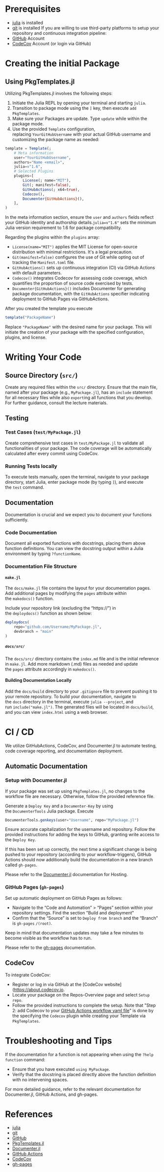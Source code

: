 # Prerequisites 
- [julia](https://julialang.org) is installed
- [git](https://git-scm.com/) is installed
If you are willing to use third-party platforms to setup your repository and continuous integration pipeline:
- [GitHub](https://github.com) Account
- [CodeCov](https://about.codecov.io) Account (or login via GitHub)
# Creating the initial Package

## Using PkgTemplates.jl
Utilizing PkgTemplates.jl involves the following steps:
1. Initiate the Julia REPL by opening your terminal and starting `julia`.
2. Transition to package mode using the `]` key, then execute `add PkgTemplates`.
3. Make sure your Packages are update. Type `update` while within the package mode.
4. Use the provided `Template` configuration, replacing `YourGitHubUsername` with your actual GitHub username and customizing the package name as needed:
```julia
template = Template(;
	# Meta information
    user="YourGitHubUsername",
    authors="Name <email>",
    julia=v"1.6",
	# Selected Plugins
    plugins=[
	    License(; name="MIT"),
        Git(; manifest=false),
        GitHubActions(; x64=true),
        Codecov(),
        Documenter{GitHubActions}(),
    ],
)
```
In the meta information section, ensure the `user` and `authors` fields reflect your GitHub identity and authorship details.`julia=v"1.6"` sets the minimum Julia version requirement to 1.6 for package compatibility.

Regarding the plugins within the `plugins` array:
- `License(name="MIT")` applies the MIT License for open-source distribution with minimal restrictions. It's a legal precaution.
- `Git(manifest=false)` configures the use of Git while opting out of tracking the `Manifest.toml` file.
- `GitHubActions()` sets up continuous integration (CI) via GitHub Actions with default parameters.
- `Codecov()` integrates Codecov for assessing code coverage, which quantifies the proportion of source code exercised by tests.
- `Documenter{GitHubActions}()` includes Documenter for generating package documentation, with the `GitHubActions` specifier indicating deployment to GitHub Pages via GitHubActions.

After you created the template you execute 
```julia
template("PackageName")
```
 Replace `"PackageName"` with the desired name for your package. This will initiate the creation of your package with the specified configuration, plugins, and license.
# Writing Your Code
## Source Directory (`src/`)
Create any required files within the `src/` directory. Ensure that the main file, named after your package (e.g., `MyPackage.jl`),  has an `include` statement for all necessary files while also `export`ing all functions that you develop. For further guidance, consult the lecture materials.
## Testing
### Test Cases (`test/MyPackage.jl`)
Create comprehensive test cases in `test/MyPackage.jl` to validate all functionalities of your package. The code coverage will be automatically calculated after every commit using CodeCov.
### Running Tests locally
To execute tests manually, open the terminal, navigate to your package directory, start Julia, enter package mode (by typing `]`), and execute the `test` command.
## Documentation
Documentation is crucial and we expect you to document your functions sufficiently. 
### Code Documentation
Document all exported functions with docstrings, placing them above function definitions. You can view the docstring output within a Julia environment by typing `?functionName`.
### Documentation File Structure
#### `make.jl`
The `docs/make.jl` file contains the layout for your documentation pages. Add additional pages by modifying the `pages` attribute within the `makedocs()` function.

Include your repository link (excluding the “https://”) in the `deploydocs()` function as shown below:
```julia
deploydocs(
    repo="github.com/Username/MyPackage.jl",
    devbranch = "main"
)
```
##### `docs/src/`
The `docs/src/` directory contains the `index.md` file and is the initial reference in `make.jl`. Add more markdown (.md) files as needed and update the `pages` attribute accordingly in `makedocs()`.
#### Building Documentation Locally
Add the `docs/build` directory to your `.gitignore` file to prevent pushing it to your remote repository. To build your documentation, navigate to the `docs` directory in the terminal, execute `julia --project`, and run `include("make.jl")`. The generated files will be located in `docs/build`, and you can view `index.html` using a web browser.
# CI / CD
We utilize GitHubActions, CodeCov, and Documenter.jl to automate testing, code coverage reporting, and documentation deployment.
## Automatic Documentation
### Setup with Documenter.jl
If your package was set up using `PkgTemplates.jl`, no changes to the workflow file are necessary. Otherwise, follow the provided reference file.

Generate a `Deploy Key` and a `Documenter-Key` by using the `DocumenterTools` Julia package. Execute 
```julia 
DocumenterTools.genkeys(user="Username", repo="MyPackage.jl")
```
 Ensure accurate capitalization for the username and repository. Follow the provided instructions for adding the keys to GitHub, granting write access to the `Deploy Key`.

If this has been set up correctly, the next time a significant change is being pushed to your repository (according to your workflow-triggers), GitHub Actions should now additionally build the documentation in a new branch called `gh-pages`. 

Please refer to the [Documenter.jl](https://documenter.juliadocs.org/stable/man/hosting/) documentation for Hosting.
### GitHub Pages (`gh-pages`)
Set up automatic deployment on GitHub Pages as follows:
- Navigate to the “Code and Automation” > “Pages” section within your repository settings. Find the section "Build and deployment"
- Confirm that the “Source” is set to `Deploy from branch` and the “Branch” is `gh-pages` `/(root)`.

Keep in mind that documentation updates may take a few minutes to become visible as the workflow has to run.

Please refer to the [gh-pages](https://docs.github.com/en/pages/getting-started-with-github-pages/about-github-pages) documentation.
## CodeCov
To integrate CodeCov:
- Register or log in via GitHub at the [CodeCov website](https://about.codecov.io.
- Locate your package on the Repos-Overview page and select `Setup repo`.
- Follow the provided instructions to complete the setup. Note that "Step 2: add Codecov to your [GitHub Actions workflow yaml file](https://github.com/JeanAnNess/Covid_tracker/tree/main/.github/workflows)" is done by the specifying the `Codecov` plugin while creating your Template via `PkgTemplates`.
# Troubleshooting and Tips
If the documentation for a function is not appearing when using the `?help function` command:

- Ensure that you have executed `using MyPackage`.
- Verify that the docstring is placed directly above the function definition with no intervening spaces.

For more detailed guidance, refer to the relevant documentation for Documenter.jl, GitHub Actions, and gh-pages.
# References
- [julia](https://julialang.org)
- [git](https://git-scm.com/)
- [GitHub](https://github.com)
- [PkgTemplates.jl](https://juliaci.github.io/PkgTemplates.jl/stable/user/)
- [Documenter.jl](https://documenter.juliadocs.org/stable/)
- [GitHub Actions](https://docs.github.com/en/actions)
- [CodeCov](https://about.codecov.io)
- [gh-pages](https://docs.github.com/en/pages/quickstart)